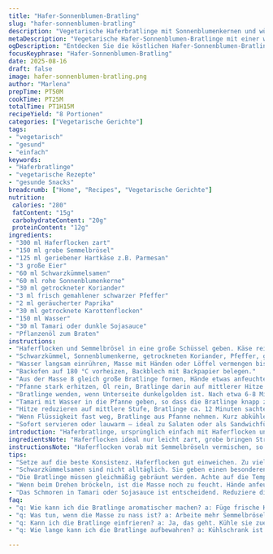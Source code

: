 ```yaml
---
title: "Hafer-Sonnenblumen-Bratling"
slug: "hafer-sonnenblumen-bratling"
description: "Vegetarische Haferbratlinge mit Sonnenblumenkernen und würziger Sauce. Kombination aus Haferflocken, Käse und Gewürzen, gebraten und in einer leicht würzigen Sojasauce geschmort. Birch Zutaten und Schrittzeiten variiert; zusätzlich frischen Koriander statt Petersilie verwendet. Schwarzkümmelsamen statt Sesam geben ein anderes Aroma. Saftiger, leicht knuspriger Teig. Acht Portionen, gute Sättigung, vegan möglich durch Ei-Ersatz. Fokus auf Textur durch eingweichte Haferflocken und kräftige Gewürzmischung. Bratlinge in Öl anrösten bis goldbraun, Saucenreduzierung ist Schlüssel. "
metaDescription: "Vegetarische Hafer-Sonnenblumen-Bratlinge mit einer würzigen Soße, ideal für Salate oder als Snack, sättigend und aromatisch."
ogDescription: "Entdecken Sie die köstlichen Hafer-Sonnenblumen-Bratlinge; perfekt gedämpft in Sojasauce und mit Gewürzen verfeinert."
focusKeyphrase: "Hafer-Sonnenblumen-Bratling"
date: 2025-08-16
draft: false
image: hafer-sonnenblumen-bratling.png
author: "Marlena"
prepTime: PT50M
cookTime: PT25M
totalTime: PT1H15M
recipeYield: "8 Portionen"
categories: ["Vegetarische Gerichte"]
tags:
- "vegetarisch"
- "gesund"
- "einfach"
keywords:
- "Haferbratlinge"
- "vegetarische Rezepte"
- "gesunde Snacks"
breadcrumb: ["Home", "Recipes", "Vegetarische Gerichte"]
nutrition: 
 calories: "280"
 fatContent: "15g"
 carbohydrateContent: "20g"
 proteinContent: "12g"
ingredients:
- "300 ml Haferflocken zart"
- "150 ml grobe Semmelbrösel"
- "125 ml geriebener Hartkäse z.B. Parmesan"
- "3 große Eier"
- "60 ml Schwarzkümmelsamen"
- "60 ml rohe Sonnenblumenkerne"
- "30 ml getrockneter Koriander"
- "3 ml frisch gemahlener schwarzer Pfeffer"
- "2 ml geräucherter Paprika"
- "30 ml getrocknete Karottenflocken"
- "150 ml Wasser"
- "30 ml Tamari oder dunkle Sojasauce"
- "Pflanzenöl zum Braten"
instructions:
- "Haferflocken und Semmelbrösel in eine große Schüssel geben. Käse reiben und Eier dazugeben."
- "Schwarzkümmel, Sonnenblumenkerne, getrockneten Koriander, Pfeffer, geräucherten Paprika und Karottenflocken untermischen."
- "Wasser langsam einrühren, Masse mit Händen oder Löffel vermengen bis klebrig, aber formbar. 20 Min ruhen lassen– Hafer saugt; bindet besser, Konsistenz verbessern."
- "Backofen auf 180 °C vorheizen, Backblech mit Backpapier belegen."
- "Aus der Masse 8 gleich große Bratlinge formen, Hände etwas anfeuchten zur besseren Formbarkeit."
- "Pfanne stark erhitzen, Öl rein, Bratlinge darin auf mittlerer Hitze anbraten, bis gut gebräunt. Achtung: zu heiß kann verbrennen, zu kalt matschig."
- "Bratlinge wenden, wenn Unterseite dunkelgolden ist. Nach etwa 6-8 Minuten braun sein sollten beide Seiten."
- "Tamari mit Wasser in die Pfanne geben, so dass die Bratlinge knapp zur Hälfte bedeckt sind."
- "Hitze reduzieren auf mittlere Stufe, Bratlinge ca. 12 Minuten sachte schmoren. Öfter wenden, Sauce soll dicklich einziehen, nicht komplett verkochen."
- "Wenn Flüssigkeit fast weg, Bratlinge aus Pfanne nehmen. Kurz abkühlen lassen, damit sie fester werden."
- "Sofort servieren oder lauwarm – ideal zu Salaten oder als Sandwichfüllung."
introduction: "Haferbratlinge, ursprünglich einfach mit Haferflocken und Sonnenblumenkernen. Für mich lange experimentiert mit Gewürzen und Bindemitteln. Eier sind praktisch für saubere Form, vegan ersetzt man sie mit Leinsamen-Gel. Schwarzkümmel bringt unerwartet Tiefe, war ein Zufall als ich es ausprobierte – richtig spannend! Koriander statt Petersilie gibt ganz neuen Twist, frisch schmeckt besser, getrocknet ist Notlösung. Beim ersten Mal klebte die Masse zu sehr, so Wasser dosieren ist Schlüssel. Brutzelgeräusch beim Anbraten ist wie Timing-Signal, zu feucht matschig, zu trocken krümelt. Danach in Sojasauce schmoren, bringt Umami und hält Saftigkeit. Restflüssigkeit soll nicht ganz weg – eher dicklig, so „glasiert“ der Bratling. In Kombination ein guter Snack, sättigend und differenziert im Aroma."
ingredientsNote: "Haferflocken ideal nur leicht zart, grobe bringen Struktur. Semmelbrösel können durch Panko ersetzt werden, für extra Biss. Käse gebe ich bewusst etwas mehr – Parmesan bringt Würze, gut zu salzen, weil kein Salzzugabe extra. Eier sind Bindemittel, falls vegan, dann Leinsamen-Gel oder Kichererbsenmehl gut. Schwarzkümmel ist ungewöhnlich – sonst Sesam. Bei Dörrobst oder Gemüseflocken beliebt Karotten, aber Sellerie oder getrocknete Paprika passen auch. Koriander getrocknet ersetzt Petersilie, frisch ist aromatischer. Wichtig Öl für Braten getrennt vom Schmoren benutzen; besser Erdnuss- oder Rapsöl. Wasser dient zum Quellen; zu viel macht Klebrigkeit. Wer kein Tamari hat, dunkle Sojasauce, aber Vorsicht wegen Salzgehalt. Experimentiere mit Kräutermischungen statt getrocknetem Gemüse, z.B. Thymian oder Rosmarin für mediterranen Stil."
instructionsNote: "Haferflocken vorab mit Semmelbröseln vermischen, so quellen sie homogener. Käse frisch reiben, nicht vorher gerieben kaufen – Geschmack leidet. Beim Mischen erstmal wenig Wasser nehmen; nach und nach zugeben. Masse soll klebrig, nicht flüssig sein. Die Ruhezeit ist kritisch – Hafer saugt Flüssigkeit, Bindung wird stabiler. Beim Anbraten auf mittlere Temperatur achten, überhitzen verbrennt schnell, alles riecht verbrannt. Der goldbraune Rand ist visuelles Signal, nicht nur Zeit nehmen. Wenden vorsichtig, Masse zerfällt leicht – Hände mit Wasser befeuchten hilft. Schmoren in Sojasauce-Wasser-Mix, nicht trocken braten, sonst wird außen zu hart. Rühren/schwenken vorsichtig, Bratlinge nicht zerreißen. Reduktion der Flüssigkeit zeigt Garzustand. Flüssigkeit komplett weg? Zu lange. Direkt servieren, lauwarm schmecken sie besser, weil Käse und Hafer nachzieht und fester wird. Reste im Kühlschrank – ergeben festeren, fast schnittfesten Bratling; kalt beim Frühstück oder in Salat ein Genuss."
tips:
- "Setze auf die beste Konsistenz. Haferflocken gut einweichen. Zu viel Wasser macht klebrig. Besser langsam eingießen. Mixe eine Kombination aus Karottenflocken und anderen Gemüseflocken."
- "Schwarzkümmelsamen sind nicht alltäglich. Sie geben einen besonderen Geschmack. Alternativ können Sesam oder andere Samen verwendet werden. Es lohnt sich, verschiedene Gewürze auszuprobieren für persönliche Note."
- "Die Bratlinge müssen gleichmäßig gebräunt werden. Achte auf die Temperatur beim Anbraten. Zu heiß macht sie außen hart. Zu kalt führt zu matschigen Ergebnissen. Wenig Öl verwenden, um es besser zu kontrollieren."
- "Wenn beim Drehen bröckeln, ist die Masse noch zu feucht. Hände anfeuchten, damit die Form besser hält. Bratlinge vor dem Wenden nicht zu früh bewegen. Lass ihnen Zeit, sich zu setzen."
- "Das Schmoren in Tamari oder Sojasauce ist entscheidend. Reduziere die Hitze, wenn die Bratlinge fast gar sind. Die Sauce sollte dicklich sein und nicht komplett verkochen."
faq:
- "q: Wie kann ich die Bratlinge aromatischer machen? a: Füge frische Kräuter hinzu. Basilikum oder Thymian passen gut dazu. Verwechsle die Gemüsesorten für Abwechslung."
- "q: Was tun, wenn die Masse zu nass ist? a: Arbeite mehr Semmelbrösel ein. Lasse die Mischung länger ruhen. Auf diese Weise nimmt der Hafer mehr Flüssigkeit auf und wird stabiler."
- "q: Kann ich die Bratlinge einfrieren? a: Ja, das geht. Kühle sie zuerst ab. Dann in einer luftdichten Verpackung einfrieren. So bleiben sie frisch und jederzeit einsatzbereit."
- "q: Wie lange kann ich die Bratlinge aufbewahren? a: Kühlschrank ist ideal. Sie halten sich etwa drei Tage. Alternativ in einer Pfanne aufwärmen oder im Ofen, falls knusprig gewünscht."

---
```

